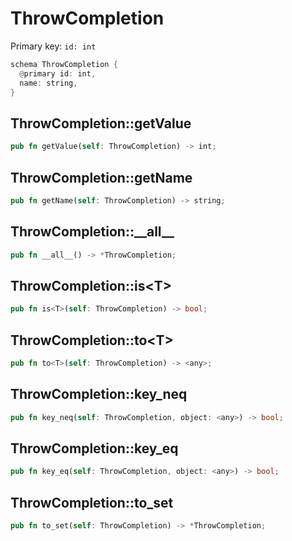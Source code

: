 # ThrowCompletion

Primary key: `id: int`

```rust
schema ThrowCompletion {
  @primary id: int,
  name: string,
}
```
## ThrowCompletion::getValue

```rust
pub fn getValue(self: ThrowCompletion) -> int;
```
## ThrowCompletion::getName

```rust
pub fn getName(self: ThrowCompletion) -> string;
```
## ThrowCompletion::\_\_all\_\_

```rust
pub fn __all__() -> *ThrowCompletion;
```
## ThrowCompletion::is\<T\>

```rust
pub fn is<T>(self: ThrowCompletion) -> bool;
```
## ThrowCompletion::to\<T\>

```rust
pub fn to<T>(self: ThrowCompletion) -> <any>;
```
## ThrowCompletion::key\_neq

```rust
pub fn key_neq(self: ThrowCompletion, object: <any>) -> bool;
```
## ThrowCompletion::key\_eq

```rust
pub fn key_eq(self: ThrowCompletion, object: <any>) -> bool;
```
## ThrowCompletion::to\_set

```rust
pub fn to_set(self: ThrowCompletion) -> *ThrowCompletion;
```
